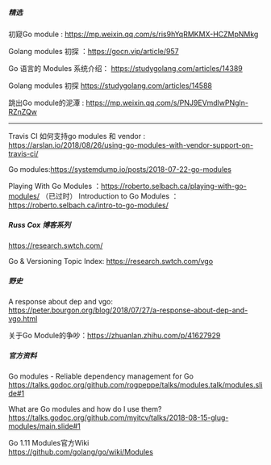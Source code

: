##### 精选

初窥Go module : https://mp.weixin.qq.com/s/ris9hYqRMKMX-HCZMpNMkg

Golang modules 初探 ：https://gocn.vip/article/957

Go 语言的 Modules 系统介绍： https://studygolang.com/articles/14389

Golang modules 初探 https://studygolang.com/articles/14588

跳出Go module的泥潭 : https://mp.weixin.qq.com/s/PNJ9EVmdlwPNgln-RZnZQw

---

Travis CI 如何支持go modules 和 vendor : https://arslan.io/2018/08/26/using-go-modules-with-vendor-support-on-travis-ci/

Go modules:https://systemdump.io/posts/2018-07-22-go-modules

Playing With Go Modules ：https://roberto.selbach.ca/playing-with-go-modules/ （已过时）
Introduction to Go Modules ：https://roberto.selbach.ca/intro-to-go-modules/

##### Russ Cox 博客系列

https://research.swtch.com/

Go & Versioning Topic Index: https://research.swtch.com/vgo

##### 野史

A response about dep and vgo: https://peter.bourgon.org/blog/2018/07/27/a-response-about-dep-and-vgo.html

关于Go Module的争吵：https://zhuanlan.zhihu.com/p/41627929

##### 官方资料

Go modules - Reliable dependency management for Go  
https://talks.godoc.org/github.com/rogpeppe/talks/modules.talk/modules.slide#1

What are Go modules and how do I use them?  
https://talks.godoc.org/github.com/myitcv/talks/2018-08-15-glug-modules/main.slide#1

Go 1.11 Modules官方Wiki   
https://github.com/golang/go/wiki/Modules
